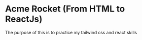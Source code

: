 # Acme Rocket (From HTML to ReactJs)

The purpose of this is to practice my tailwind css and react skills
